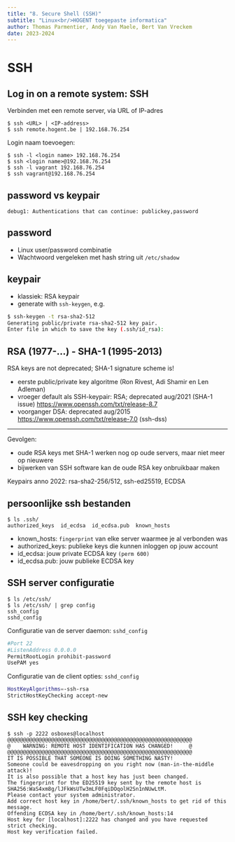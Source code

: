 ```yaml
---
title: "8. Secure Shell (SSH)"
subtitle: "Linux<br/>HOGENT toegepaste informatica"
author: Thomas Parmentier, Andy Van Maele, Bert Van Vreckem
date: 2023-2024
---
```


# SSH

## Log in on a remote system: SSH

Verbinden met een remote server, via URL of IP-adres

```console
$ ssh <URL> | <IP-address>
$ ssh remote.hogent.be | 192.168.76.254
```

Login naam toevoegen:

```console
$ ssh -l <login name> 192.168.76.254
$ ssh <login name>@192.168.76.254
$ ssh -l vagrant 192.168.76.254
$ ssh vagrant@192.168.76.254
```

## password vs keypair

```text
debug1: Authentications that can continue: publickey,password
```

## password

- Linux user/password combinatie
- Wachtwoord vergeleken met hash string uit `/etc/shadow`

## keypair

- klassiek: RSA keypair
- generate with `ssh-keygen`, e.g.

```bash
$ ssh-keygen -t rsa-sha2-512
Generating public/private rsa-sha2-512 key pair.
Enter file in which to save the key (.ssh/id_rsa):
```

## RSA (1977-...) - SHA-1 (1995-2013)

RSA keys are not deprecated; SHA-1 signature scheme is!

- eerste public/private key algoritme
  (Ron Rivest, Adi Shamir en Len Adleman)
- vroeger default als SSH-keypair: RSA; deprecated aug/2021 (SHA-1 issue)
  <https://www.openssh.com/txt/release-8.7>
- voorganger DSA: deprecated aug/2015
  <https://www.openssh.com/txt/release-7.0> (ssh-dss)

---

Gevolgen:

- oude RSA keys met SHA-1 werken nog op oude servers, maar niet meer op nieuwere
- bijwerken van SSH software kan de oude RSA key onbruikbaar maken

Keypairs anno 2022: rsa-sha2-256/512, ssh-ed25519, ECDSA

## persoonlijke ssh bestanden

```console
$ ls .ssh/
authorized_keys  id_ecdsa  id_ecdsa.pub  known_hosts
```

- known_hosts: `fingerprint` van elke server waarmee je al verbonden was
- authorized_keys: publieke keys die kunnen inloggen op jouw account
- id_ecdsa: jouw private ECDSA key `(perm 600)`
- id_ecdsa.pub:  jouw publieke ECDSA key

## SSH server configuratie

```console
$ ls /etc/ssh/
$ ls /etc/ssh/ | grep config
ssh_config
sshd_config
```

Configuratie van de server daemon: `sshd_config`

```bash
#Port 22
#ListenAddress 0.0.0.0
PermitRootLogin prohibit-password
UsePAM yes
```

Configuratie van de client opties: `sshd_config`

```bash
HostKeyAlgorithms=-ssh-rsa
StrictHostKeyChecking accept-new
```

## SSH key checking

```console
$ ssh -p 2222 osboxes@localhost
@@@@@@@@@@@@@@@@@@@@@@@@@@@@@@@@@@@@@@@@@@@@@@@@@@@@@@@@@@@
@    WARNING: REMOTE HOST IDENTIFICATION HAS CHANGED!     @
@@@@@@@@@@@@@@@@@@@@@@@@@@@@@@@@@@@@@@@@@@@@@@@@@@@@@@@@@@@
IT IS POSSIBLE THAT SOMEONE IS DOING SOMETHING NASTY!
Someone could be eavesdropping on you right now (man-in-the-middle attack)!
It is also possible that a host key has just been changed.
The fingerprint for the ED25519 key sent by the remote host is
SHA256:WaS4xm8g/lJFkWsUTw3mLF0FqiDOqolH2Sn1nNUwLtM.
Please contact your system administrator.
Add correct host key in /home/bert/.ssh/known_hosts to get rid of this message.
Offending ECDSA key in /home/bert/.ssh/known_hosts:14
Host key for [localhost]:2222 has changed and you have requested strict checking.
Host key verification failed.
```

